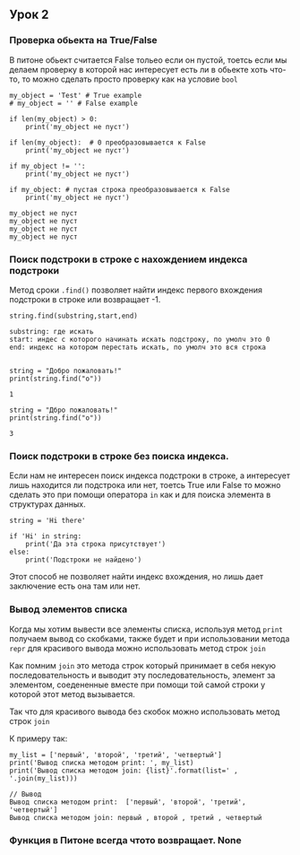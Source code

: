 ## Урок 2

### Проверка обьекта на True/False
В питоне обьект считается False тольео если он пустой, тоетсь
если мы делаем проверку в которой нас интересует есть ли в обьекте
хоть что-то, то можно сделать просто проверку как на условие `bool`

    my_object = 'Test' # True example
    # my_object = '' # False example
    
    if len(my_object) > 0:
        print('my_object не пуст')
    
    if len(my_object):  # 0 преобразовывается к False
        print('my_object не пуст')
    
    if my_object != '':
        print('my_object не пуст')
    
    if my_object: # пустая строка преобразовывается к False
        print('my_object не пуст')

    my_object не пуст
    my_object не пуст
    my_object не пуст
    my_object не пуст


### Поиск подстроки в строке с нахождением индекса подстроки
Метод сроки `.find()` позволяет найти индекс первого вхождения подстроки в 
строке или возвращает -1.

    string.find(substring,start,end)

    substring: где искать
    start: индес с которого начинать искать подстроку, по умолч это 0
    end: индекс на котором перестать искать, по умолч это вся строка


    string = "Добро пожаловать!"
    print(string.find("о"))
    
    1

    string = "Дбро пожаловать!"
    print(string.find("о"))

    3

### Поиск подстроки в строке без поиска индекса.
Если нам не интересен поиск индекса подстроки в строке, а интересует лишь 
находится ли подстрока или нет, тоетсь True или False то можно сделать это 
при помощи оператора `in` как и для поиска элемента в структурах данных.

    string = 'Hi there'

    if 'Hi' in string:
        print('Да эта строка присутствует')
    else:
        print('Подстроки не найдено')

Этот способ не позволяет найти индекс вхождения, но лишь дает заключение есть 
она там или нет.

### Вывод элементов списка
Когда мы хотим вывести все элементы списка, используя метод `print` получаем вывод
со скобками, также будет и при использовании метода `repr` для красивого вывода можно 
использовать метод строк `join`

Как помним `join` это метода строк который принимает в себя некую последовательность 
и выводит эту последовательность, элемент за элементом, соедененные вместе при помощи 
той самой строки у которой этот метод вызывается.

Так что для красивого вывода без скобок можно использовать метод строк `join`

К примеру так:

    my_list = ['первый', 'второй', 'третий', 'четвертый']
    print('Вывод списка методом print: ', my_list)
    print('Вывод списка методом join: {list}'.format(list=' , '.join(my_list)))

    // Вывод
    Вывод списка методом print:  ['первый', 'второй', 'третий', 'четвертый']
    Вывод списка методом join: первый , второй , третий , четвертый

### Функция в Питоне всегда чтото возвращает. None






